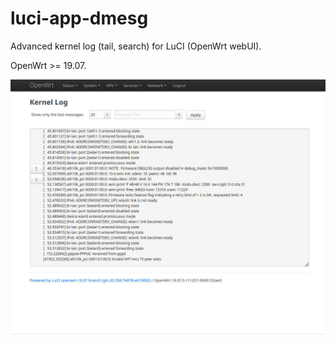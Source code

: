 # luci-app-dmesg
Advanced kernel log (tail, search) for LuCI (OpenWrt webUI).

OpenWrt >= 19.07.

![](https://github.com/gSpotx2f/luci-app-dmesg/blob/master/screenshots/01.jpg)
